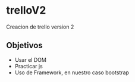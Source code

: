 # trelloV2
Creacion de trello version 2
## Objetivos

* Usar el DOM 
* Practicar js
* Uso de Framework, en nuestro caso bootstrap

